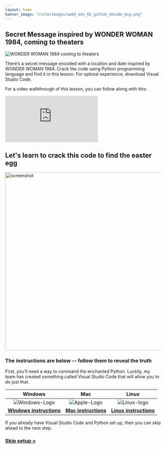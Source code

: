 ```yaml
---
layout: home
banner_image: "/site/images/ww84_edu_01_github_decode_msg.png"
---
```


## **Secret Message inspired by WONDER WOMAN 1984, coming to theaters**

![WONDER WOMAN 1984 coming to theaters](images/ww84_edu_00_github_coming_soon.png)

There’s a secret message encoded with a location and date inspired by WONDER WOMAN 1984. Crack the code using Python programming language and find it in this lesson. For optimal experience, download Visual Studio Code.

For a video walkthrough of this lesson, you can follow along with this:
<iframe src="https://www.youtube.com/embed/TZrRQ7lJhcw" frameborder="0" allow="accelerometer; autoplay; encrypted-media; gyroscope; picture-in-picture" allowfullscreen></iframe>


## Let's learn to crack this code to find the easter egg

<img width="576" alt="screenshot" src="https://user-images.githubusercontent.com/12758612/86677410-6baef980-bfb0-11ea-95e1-4c766bb569f8.png">


### The instructions are below -- follow them to reveal the truth

First, you’ll need a way to command the enchanted Python. Luckily, my team has created something called Visual Studio Code that will allow you to do just that. 

| Windows| Mac | Linux |
| :---: | :---: | :---: |
| ![Windows-Logo](https://user-images.githubusercontent.com/12758612/88350041-b47fe580-cd06-11ea-818a-3496da40f31d.png) | ![Apple-Logo](https://user-images.githubusercontent.com/12758612/88350531-3a506080-cd08-11ea-8ce2-1813cf146478.png) | ![Linux-logo](https://user-images.githubusercontent.com/12758612/88350602-7257a380-cd08-11ea-941f-af28638d88f8.png) |
| [**Windows instructions**](secret_message/setup_win.md) | [**Mac instructions**](secret_message/setup_mac.md) | [**Linux instructions**](secret_message/setup_linux.md) |


If you already have Visual Studio Code and Python set up, then you can skip ahead to the next step.

### [Skip setup >](secret_message/basics.md)
